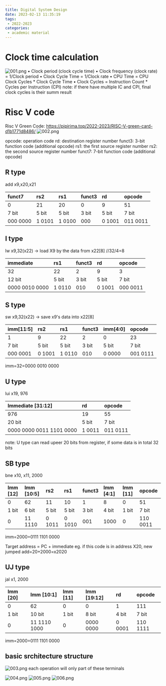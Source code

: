 ```yaml
---
title: Digital System Design
date: 2023-02-13 11:35:19
tags:
 - 2022-2023
categories: 
 - academic material
---
```


# Clock time calculation
![001.png](001.png)
• Clock period (clock cycle time)
• Clock frequency (clock rate) = 1/Clock period
• Clock Cycle Time = 1/Clock rate
• CPU Time = CPU Clock Cycles * Clock Cycle Time
• Clock Cycles = Instruction Count * Cycles per Instruction (CPI)
note: if there have multiple IC and CPI, final clock cycles is their summ result

# Risc V code
Risc V Green Code: https://pipirima.top/2022-2023/RISC-V-green-card-d1b1771d8486/
![002.png](002.png)

opcode: operation code
rd: destination register number
funct3: 3-bit function code (additional opcode)
rs1: the first source register number
rs2: the second source register number
funct7: 7-bit function code (additional opcode)

## R type
add x9,x20,x21

|funct7|rs2|rs1|funct3|rd|opcode|
|:----|:----|:----|:----|:----|:----|
|0|21|20|0|9|51|
|7 bit|5 bit|5 bit|3 bit|5 bit|7 bit|
|000 0000|1 0101|1 0100|000|0 1001|011 0011|

## I type
lw x9,32(x22) -> load X9 by the data from x22[8] //32/4=8

|immediate|rs1|funct3|rd|opcode|
|:----|:----|:----|:----|:----|
|32|22|2|9|3|
|12 bit|5 bit|3 bit|5 bit|7 bit|
|0000 0010 0000|1 0110|010|0 1001|000 0011|

## S type
sw x9,32(x22) -> save x9's data into x22[8]

|imm[11:5]|rs2|rs1|funct3|imm[4:0]|opcode|
|:----|:----|:----|:----|:----|:----|
|1|9|22|2|0|23|
|7 bit|5 bit|5 bit|3 bit|5 bit|7 bit|
|000 0001|0 1001|1 0110|010|0 0000|001 0111|

imm=32=0000 0010 0000

## U type
lui x19, 976 

|Immediate [31:12]|rd|opcode|
|:----|:----|:----|
|976|19|55|
|20 bit|5 bit|7 bit|
|0000 0000 0011 1101 0000|1 0011|011 0111|

note: U type can read upeer 20 bits from register, if some data is in total 32 bits

## SB type
bne x10, x11, 2000

|Imm [12]|Imm [10:5]|rs2|rs1|funct3|Imm [4:1]|Imm [11]|opcode|
|:----|:----|:----|:----|:----|:----|:----|:----|
|0|62|11|10|1|8|0|51|
|1 bit|6 bit|5 bit|5 bit|3 bit|4 bit|1 bit|7 bit|
|0|11 1110|0 1011|0 1010|001|1000|0|110 0011|

imm=2000=0111 1101 0000

Target address = PC + immediate
eg. if this code is in address X20, new jumped add=20+2000=x2020

## UJ type
jal x1, 2000

|Imm [20]|Imm [10:1]|Imm [11]|Imm [19:12]|rd|opcode|
|:----|:----|:----|:----|:----|:----|
|0|62|0|0|1|111|
|1 bit|10 bit|1 bit|8 bit|4 bit|7 bit|
|0|11 1110 1000|0|0000 0000|0 0001|110 1111|

imm=2000=0111 1101 0000

## basic srchitecture structure
![003.png](003.png)
each operation will only part of these terminals

![004.png](004.png)
![005.png](005.png)
![006.png](006.png)